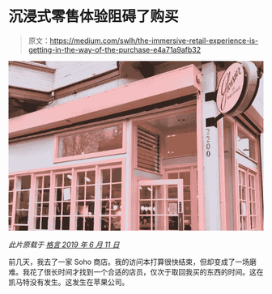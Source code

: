 # 沉浸式零售体验阻碍了购买

> 原文：<https://medium.com/swlh/the-immersive-retail-experience-is-getting-in-the-way-of-the-purchase-e4a71a9afb32>

![](img/983408587414d0b25b3ee0fc4c517fcc.png)

*此片原载于* [*格言 2019 年 6 月 11 日*](https://adage.com/article/opinion/opinion-immersive-retail-experience-getting-way-purchase/2177271)

前几天，我去了一家 Soho 商店。我的访问本打算很快结束，但却变成了一场磨难。我花了很长时间才找到一个合适的店员，仅次于取回我买的东西的时间。这在凯马特没有发生。这发生在苹果公司。